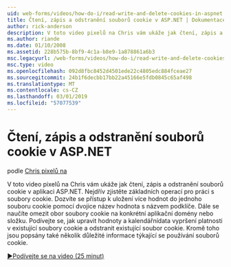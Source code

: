```yaml
---
uid: web-forms/videos/how-do-i/read-write-and-delete-cookies-in-aspnet
title: Čtení, zápis a odstranění souborů cookie v ASP.NET | Dokumentace Microsoftu
author: rick-anderson
description: V toto video pixelů na Chris vám ukáže jak čtení, zápis a odstranění souborů cookie v aplikaci ASP.NET. Nejdřív zjistěte základních operací pro práci s cooki...
ms.author: riande
ms.date: 01/10/2008
ms.assetid: 228b575b-8bf9-4c1a-b8e9-1a878861a6b3
msc.legacyurl: /web-forms/videos/how-do-i/read-write-and-delete-cookies-in-aspnet
msc.type: video
ms.openlocfilehash: 092d8fbc8452d4501ede22c4805edc884fceae27
ms.sourcegitcommit: 24b1f6decbb17bb22a45166e5fdb0845c65af498
ms.translationtype: MT
ms.contentlocale: cs-CZ
ms.lasthandoff: 03/01/2019
ms.locfileid: "57077539"
---
```

<a name="read-write-and-delete-cookies-in-aspnet"></a>Čtení, zápis a odstranění souborů cookie v ASP.NET
====================
podle [Chris pixelů na](https://twitter.com/chrispels)

V toto video pixelů na Chris vám ukáže jak čtení, zápis a odstranění souborů cookie v aplikaci ASP.NET. Nejdřív zjistěte základních operací pro práci s soubory cookie. Dozvíte se přístup k uložení více hodnot do jednoho souboru cookie pomocí dvojice název hodnota s názvem podklíče. Dále se naučíte omezit obor soubory cookie na konkrétní aplikační domény nebo složku. Podívejte se, jak upravit hodnoty a kalendářnídata vypršení platnosti v existující soubory cookie a odstranit existující soubor cookie. Kromě toho jsou popsány také několik důležité informace týkající se používání souborů cookie.

[&#9654;Podívejte se na video (25 minut)](https://channel9.msdn.com/Blogs/ASP-NET-Site-Videos/read-write-and-delete-cookies-in-aspnet)
